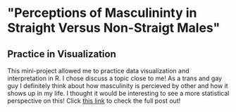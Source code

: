 # "Perceptions of Masculininty in Straight Versus Non-Straigt Males"
## Practice in Visualization
This mini-project allowed me to practice data visualization and interpretation in R. I chose discuss a topic close to me! As a trans and gay guy I definitely think about how masculinity is percieved by other and how it shows up in my life. I thought it would be interesting to see a more statistical perspective on this! Click [this link](file:///Users/theodore/Desktop/STAT228/TH_STAT228_MINIPROJ_1_S25/TH_STAT228_MINIPROJ_1_S25.html) to check the full post out!
